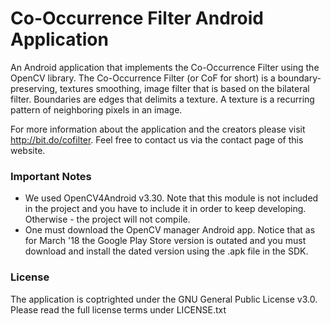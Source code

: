 # Co-Occurrence Filter Android Application
An Android application that implements the Co-Occurrence Filter using the OpenCV library.
The Co-Occurrence Filter (or CoF for short) is a boundary-preserving, textures smoothing, image filter that is based on the bilateral filter. Boundaries are edges that delimits a texture. A texture is a recurring pattern of neighboring pixels in an image.

For more information about the application and the creators please visit http://bit.do/cofilter.
Feel free to contact us via the contact page of this website.

### Important Notes
* We used OpenCV4Android v3.30. Note that this module is not included in the project and you have to include it in order to keep developing. Otherwise - the project will not compile.
* One must download the OpenCV manager Android app. Notice that as for March '18 the Google Play Store version is outated and you must download and install the dated version using the .apk file in the SDK.

### License
The application is coptrighted under the GNU General Public License v3.0.
Please read the full license terms under LICENSE.txt





